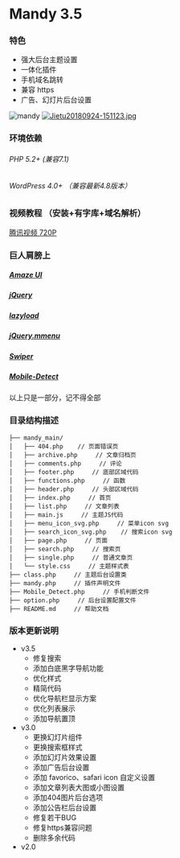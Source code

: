 # Mandy 3.5
### 特色
- 强大后台主题设置
- 一体化插件
- 手机域名跳转
- 兼容 https
- 广告、幻灯片后台设置

![mandy](https://i.loli.net/2018/09/24/5ba88d4968b97.jpg)
[![Jietu20180924-151123.jpg](https://i.loli.net/2018/09/24/5ba88e2872c14.jpg)](https://i.loli.net/2018/09/24/5ba88e2872c14.jpg)

### 环境依赖
###### PHP 5.2+ (兼容7.1)
###### WordPress 4.0+ （兼容最新4.8版本）
### 视频教程 （安装+有字库+域名解析）
<a href="https://v.qq.com/x/page/q05331qnfb1.html">腾讯视频 720P</a>
### 巨人肩膀上
##### <a href="https://github.com/amazeui/amazeui">Amaze UI</a>
##### <a href="https://github.com/jquery/jquery">jQuery</a>
##### <a href="https://github.com/rgrove/lazyload">lazyload</a>
##### <a href="https://github.com/FrDH/jQuery.mmenu">jQuery.mmenu</a>
##### <a href="https://github.com/nolimits4web/Swiper">Swiper</a>
##### <a href="https://github.com/serbanghita/Mobile-Detect">Mobile-Detect</a>
以上只是一部分，记不得全部

### 目录结构描述
```
├── mandy_main/
│   ├── 404.php    // 页面错误页
│   ├── archive.php     // 文章归档页
│   ├── comments.php     // 评论
│   ├── footer.php     // 底部区域代码
│   ├── functions.php     // 函数
│   ├── header.php     // 头部区域代码
│   ├── index.php     // 首页
│   ├── list.php     // 文章列表
│   ├── main.js     // 主题JS代码
│   ├── menu_icon_svg.php     // 菜单icon svg
│   ├── search_icon_svg.php    // 搜索icon svg
│   ├── page.php     // 页面
│   ├── search.php     // 搜索页
│   ├── single.php     // 普通文章页
│   └── style.css     // 主题样式表
├── class.php     // 主题后台设置类
├── mandy.php     // 插件声明文件
├── Mobile_Detect.php     // 手机判断文件
├── option.php     // 后台设置配置文件
├── README.md     // 帮助文档
```


### 版本更新说明
- v3.5
  - 修复搜索
  - 添加白底黑字导航功能
  - 优化样式
  - 精简代码
  - 优化导航栏显示方案
  - 优化列表展示
  - 添加导航置顶
- v3.0
  - 更换幻灯片组件
  - 更换搜索框样式
  - 添加幻灯片效果设置
  - 添加广告后台设置
  - 添加 favorico、safari icon 自定义设置
  - 添加文章列表大图或小图设置
  - 添加404图片后台选项
  - 添加公告栏后台设置
  - 修复若干BUG
  - 修复https兼容问题
  - 删除多余代码
- v2.0

